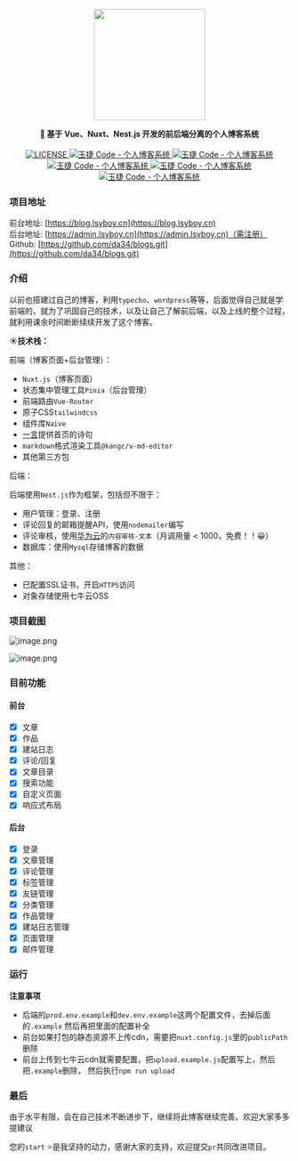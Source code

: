 <p align="center"><a href="https://blog.lsyboy.cn" target="_blank"><img width="200"src="https://resource.lsyboy.cn/blog/static/img/logo.cd9bb43.png"></a></p>

<div align="center">
  <strong>
    📝 基于 Vue、Nuxt、Nest.js 开发的前后端分离的个人博客系统
  </strong>
</div>

<br>

<div align="center">
  <a href="https://github.com/da34/blogs">
    <img src="https://img.shields.io/github/license/nicejade/markdown-online-editor.svg" alt="LICENSE">
  </a>
  <a href="https://v3.cn.vuejs.org/">
    <img src="https://img.shields.io/badge/vue-3.2.x-brightgreen.svg" alt="玉捷 Code - 个人博客系统">
  </a>
  <a href="https://nestjs.com//">
    <img src="https://img.shields.io/badge/nuxt-2.15.8-brightgreen.svg" alt="玉捷 Code - 个人博客系统">
  </a>
  <a href="https://nestjs.com/">
    <img src="https://img.shields.io/badge/nest-8.0-brightgreen.svg" alt="玉捷 Code - 个人博客系统">
  </a>
  <a href="https://tailwindcss.com/">
    <img src="https://img.shields.io/badge/tailwindcss-3.0.9-brightgreen.svg" alt="玉捷 Code - 个人博客系统">
  </a>
  <a href="https://pinia.vuejs.org/">
    <img src="https://img.shields.io/badge/pinia-2.0-yellow.svg" alt="玉捷 Code - 个人博客系统">
  </a>
</div>

### 项目地址

前台地址: [https://blog.lsyboy.cn](https://blog.lsyboy.cn)  
后台地址: [https://admin.lsyboy.cn](https://admin.lsyboy.cn)（需注册）<br>
Github: [https://github.com/da34/blogs.git](https://github.com/da34/blogs.git)



### 介绍

以前也搭建过自己的博客，利用`typecho`、`wordpress`等等，后面觉得自己就是学前端的，就为了巩固自己的技术，以及让自己了解前后端，以及上线的整个过程，就利用课余时间断断续续开发了这个博客。


**☀️技术栈：**

前端（博客页面+后台管理）：

- `Nuxt.js`（博客页面）
- 状态集中管理工具`Pinia`（后台管理）
- 前端路由`Vue-Router`
- 原子CSS`tailwindcss`
- 组件库`Naive`
- [一言](https://hitokoto.cn/)提供首页的诗句
- `markdown`格式渲染工具`@kangc/v-md-editor`
- 其他第三方包

后端：


后端使用`Nest.js`作为框架，包括但不限于：


- 用户管理：登录、注册
- 评论回复的邮箱提醒API，使用`nodemailer`编写
- 评论审核，使用[华为云](https://www.huaweicloud.com/product/textmoderation.html)的`内容审核-文本`（月调用量 < 1000，免费！！😀）
- 数据库：使用`Mysql`存储博客的数据

其他：

- 已配置SSL证书，开启`HTTPS`访问
- 对象存储使用七牛云OSS


### 项目截图

![image.png](https://p1-juejin.byteimg.com/tos-cn-i-k3u1fbpfcp/9b9e1400628948558c180dac79d34c89~tplv-k3u1fbpfcp-watermark.image?)

![image.png](https://p9-juejin.byteimg.com/tos-cn-i-k3u1fbpfcp/3d24ddff6d094b58b95c46f901a4d5fb~tplv-k3u1fbpfcp-watermark.image?)

### 目前功能

#### 前台
- [x] 文章
- [x] 作品
- [x] 建站日志
- [x] 评论/回复
- [x] 文章目录
- [x] 搜索功能
- [x] 自定义页面
- [x] 响应式布局

#### 后台

- [x] 登录
- [x] 文章管理
- [x] 评论管理
- [x] 标签管理
- [x] 友链管理
- [x] 分类管理
- [x] 作品管理
- [x] 建站日志管理
- [x] 页面管理
- [x] 邮件管理

### 运行


**注意事项**


- 后端的`prod.env.example`和`dev.env.example`这两个配置文件，去掉后面的`.example`
然后再把里面的配置补全
- 前台如果打包的静态资源不上传cdn，需要把`nuxt.config.js`里的`publicPath`删除
- 前台上传到七牛云cdn就需要配置，把`upload.example.js`配置写上，然后把`.example`删除，
    然后执行`npm run upload`




### 最后
由于水平有限，会在自己技术不断进步下，继续将此博客继续完善。欢迎大家多多提建议

您的`start` ⭐是我坚持的动力，感谢大家的支持，欢迎提交`pr`共同改进项目。


